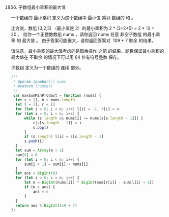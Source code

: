 1856. 子数组最小乘积的最大值

一个数组的 最小乘积 定义为这个数组中 最小值 乘以 数组的 和 。

比方说，数组 [3,2,5] （最小值是 2）的最小乘积为 2 * (3+2+5) = 2 * 10 = 20 。
给你一个正整数数组 nums ，请你返回 nums 任意 非空子数组 的最小乘积 的 最大值 。
由于答案可能很大，请你返回答案对  109 + 7 取余 的结果。

请注意，最小乘积的最大值考虑的是取余操作 之前 的结果。题目保证最小乘积的最大值在 
不取余 的情况下可以用 64 位有符号整数 保存。

子数组 定义为一个数组的 连续 部分。


```js
/**
 * @param {number[]} nums
 * @return {number}
 */
 var maxSumMinProduct = function (nums) {
  let s = [], n = nums.length
  let l = [], r = []
  for (let i = 0; i < n; i++) l[i] = -1, r[i] = n
  for (let i = 0; i < n; i++) {
      while (s.length && nums[i] <= nums[s[s.length - 1]]) {
          r[s[s.length - 1]] = i
          s.pop()
      }
      if (s.length) l[i] = s[s.length - 1]
      s.push(i)
  }
  let sum = Array(n + 1)
  sum[0] = 0
  for (let i = 0; i < n; i++) {
      sum[i + 1] = sum[i] + nums[i]
  }
  let ans = BigInt(0)
  for (let i = 0; i < n; i++) {
      let n = BigInt(nums[i]) * BigInt(sum[r[i]] - sum[l[i] + 1])
      if (n > ans) {
          ans = n
      }
  }
  return ans % BigInt(1e9 + 7)
};